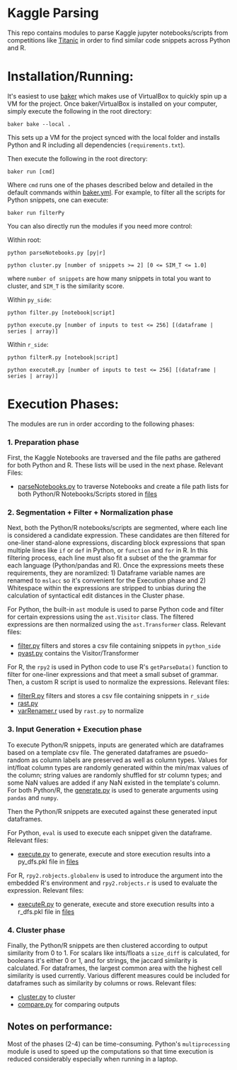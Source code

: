 # Kaggle Parsing

This repo contains modules to parse Kaggle jupyter notebooks/scripts from competitions like [Titanic](https://www.kaggle.com/c/titanic) in order to find similar code snippets across Python and R.

# Installation/Running:

It's easiest to use [baker](https://docs.getbaker.io/bakerScript/basic/) which makes use of VirtualBox to quickly spin up a VM for the project. Once baker/VirtualBox is installed on your computer, simply execute the following in the root directory:

`baker bake --local .` 

This sets up a VM for the project synced with the local folder and installs Python and R including all dependencies (`requirements.txt`).

Then execute the following in the root directory:

`baker run [cmd]` 

Where `cmd` runs one of the phases described below and detailed in the default commands within [baker.yml](https://github.com/nischalshrestha/kaggle_parsing/blob/master/baker.yml#L7). For example, to filter all the scripts for Python snippets, one can execute:

`baker run filterPy`

You can also directly run the modules if you need more control:

Within root:

`python parseNotebooks.py [py|r]`

`python cluster.py [number of snippets >= 2] [0 <= SIM_T <= 1.0]` 

where `number of snippets` are how many snippets in total you want to cluster, and `SIM_T` is the similarity score. 

Within `py_side`:

`python filter.py [notebook|script]`

`python execute.py [number of inputs to test <= 256] [(dataframe | series | array)]`

Within `r_side`:

`python filterR.py [notebook|script]`

`python executeR.py [number of inputs to test <= 256] [(dataframe | series | array)]`

# Execution Phases:

The modules are run in order according to the following phases:

### 1. Preparation phase
First, the Kaggle Notebooks are traversed and the file paths are gathered for both Python and R. These lists will be used in the next phase. Relevant Files:

- [parseNotebooks.py](https://github.com/nischalshrestha/kaggle_parsing/blob/master/parseNotebooks.py) to traverse Notebooks and create a file path lists for both Python/R Notebooks/Scripts stored in [files](https://github.com/nischalshrestha/kaggle_parsing/tree/master/files)

### 2. Segmentation + Filter + Normalization phase
Next, both the Python/R notebooks/scripts are segmented, where each line is considered a candidate expression. These candidates are then  filtered for one-liner stand-alone expressions, discarding block expressions that span multiple lines like `if` or `def` in Python, or `function` and `for` in R. In this filtering process, each line must also fit a subset of the the grammar for each language (Python/pandas and R). Once the expressions meets these requirements, they are noramlized: 1) Dataframe variable names are renamed to `mslacc` so it's convenient for the Execution phase and 2) Whitespace within the expressions are stripped to unbias during the calculation of syntactical edit distances in the Cluster phase.

For Python, the built-in `ast` module is used to parse Python code and filter for certain expressions using the `ast.Visitor` class. The filtered expressions are then normalized using the `ast.Transformer` class. Relevant files:

- [filter.py](https://github.com/nischalshrestha/kaggle_parsing/blob/master/python_side/filter.py) filters and stores a csv file containing snippets in `python_side`
- [pyast.py](https://github.com/nischalshrestha/kaggle_parsing/blob/master/python_side/pyast.py) contains the Visitor/Transformer

For R, the `rpy2` is used in Python code to use R's `getParseData()` function to filter for one-liner expressions and that meet a small subset of grammar. Then, a custom R script is used to normalize the expressions. Relevant files:

- [filterR.py](https://github.com/nischalshrestha/kaggle_parsing/blob/master/r_side/filterR.py) filters and stores a csv file containing snippets in `r_side`
- [rast.py](https://github.com/nischalshrestha/kaggle_parsing/blob/master/r_side/rast.py)
- [varRenamer.r](https://github.com/nischalshrestha/kaggle_parsing/blob/master/r_side/varRenamer.r) used by `rast.py` to normalize

### 3. Input Generation + Execution phase
To execute Python/R snippets, inputs are generated which are dataframes based on a template csv file. The generated dataframes are psuedo-random as column labels are preserved as well as column types. Values for int/float column types are randomly generated within the min/max values of the column; string values are randomly shuffled for str column types; and some NaN values are added if any NaN existed in the template's column. For both Python/R, the [generate.py](https://github.com/nischalshrestha/kaggle_parsing/blob/master/generate.py) is used to generate arguments using `pandas` and `numpy`.

Then the Python/R snippets are executed against these generated input dataframes.

For Python, `eval` is used to execute each snippet given the dataframe. Relevant files:

- [execute.py](https://github.com/nischalshrestha/kaggle_parsing/blob/master/python_side/execute.py) to generate, execute and store execution results into a py_dfs.pkl file in [files](https://github.com/nischalshrestha/kaggle_parsing/tree/master/files)

For R, `rpy2.robjects.globalenv` is used to introduce the argument into the embedded R's environment and `rpy2.robjects.r` is used to evaluate the expression. Relevant files:

- [executeR.py](https://github.com/nischalshrestha/kaggle_parsing/blob/master/r_side/executeR.py) to generate, execute and store execution results into a r_dfs.pkl file in [files](https://github.com/nischalshrestha/kaggle_parsing/tree/master/files)

### 4. Cluster phase
Finally, the Python/R snippets are then clustered according to output similarity from 0 to 1. For scalars like ints/floats a `size_diff` is calculated, for booleans it's either 0 or 1, and for strings, the jaccard similarity is calculated. For dataframes, the largest common area with the highest cell similarity is used currently. Various different measures could be included for dataframes such as similarity by columns or rows. Relevant files:

- [cluster.py](https://github.com/nischalshrestha/kaggle_parsing/blob/master/cluster.py) to cluster
- [compare.py](https://github.com/nischalshrestha/kaggle_parsing/blob/master/compare.py) for comparing outputs

## Notes on performance:

Most of the phases (2-4) can be time-consuming. Python's `multiprocessing` module is used to speed up the computations so that time execution is reduced considerably especially when running in a laptop.
